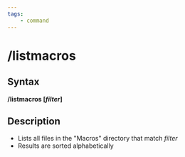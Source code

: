 ```yaml
---
tags:
    - command
---
```

# /listmacros

## Syntax

**/listmacros [**_**filter**_**]**

## Description

* Lists all files in the "Macros" directory that match _filter_
* Results are sorted alphabetically

